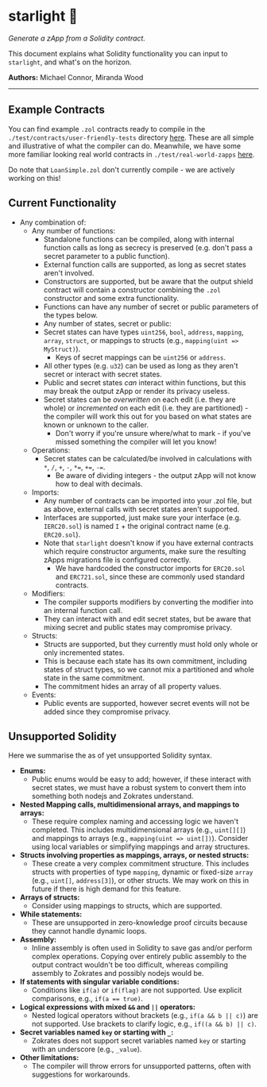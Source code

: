 # starlight :stars:

_Generate a zApp from a Solidity contract._

This document explains what Solidity functionality you can input to `starlight`, and what's on the horizon.


**Authors:** Michael Connor, Miranda Wood

---

## Example Contracts

You can find example `.zol` contracts ready to compile in the `./test/contracts/user-friendly-tests` directory [here](../test/contracts/user-friendly-tests). These are all simple and illustrative of what the compiler can do. Meanwhile, we have some more familiar looking real world contracts in `./test/real-world-zapps` [here](../test/real-world-zapps/).

Do note that `LoanSimple.zol` don't currently compile - we are actively working on this!

## Current Functionality

 - Any combination of:
    - Any number of functions:
      - Standalone functions can be compiled, along with internal function calls as long as secrecy is preserved (e.g. don't pass a secret parameter to a public function).
      - External function calls are supported, as long as secret states aren't involved.
      - Constructors are supported, but be aware that the output shield contract will contain a constructor combining the `.zol` constructor and some extra functionality.
      - Functions can have any number of secret or public parameters of the types below.
      - Any number of states, secret or public:
      - Secret states can have types `uint256`, `bool`, `address`, `mapping`, `array`, `struct`, or mappings to structs (e.g., `mapping(uint => MyStruct)`).
        - Keys of secret mappings can be `uint256` or `address`.
      - All other types (e.g. `u32`) can be used as long as they aren't secret or interact with secret states.
      - Public and secret states *can* interact within functions, but this may break the output zApp or render its privacy useless.
      - Secret states can be *overwritten* on each edit (i.e. they are whole) or *incremented* on each edit (i.e. they are partitioned) - the compiler will work this out for you based on what states are known or unknown to the caller.
        - Don't worry if you're unsure where/what to mark - if you've missed something the compiler will let you know!
    - Operations:
      - Secret states can be calculated/be involved in calculations with `*`, `/`, `+`, `-`, `*=`, `+=`, `-=`.
        - Be aware of dividing integers - the output zApp will not know how to deal with decimals.
    - Imports:
      - Any number of contracts can be imported into your .zol file, but as above, external calls with secret states aren't supported.
      - Interfaces are supported, just make sure your interface (e.g. `IERC20.sol`) is named `I` + the original contract name (e.g. `ERC20.sol`).
      - Note that `starlight` doesn't know if you have external contracts which require constructor arguments, make sure the resulting zApps migrations file is configured correctly.
        - We have hardcoded the constructor imports for `ERC20.sol` and `ERC721.sol`, since these are commonly used standard contracts.
    - Modifiers:
      - The compiler supports modifiers by converting the modifier into an internal function call.
      - They can interact with and edit secret states, but be aware that mixing secret and public states may compromise privacy.
    - Structs:
      - Structs are supported, but they currently must hold only whole or only incremented states.
      - This is because each state has its own commitment, including states of struct types, so we cannot mix a partitioned and whole state in the same commitment.
      - The commitment hides an array of all property values.
    - Events:
      - Public events are supported, however secret events will not be added since they compromise privacy.

## Unsupported Solidity

Here we summarise the as of yet unsupported Solidity syntax. 

- **Enums:**
  - Public enums would be easy to add; however, if these interact with secret states, we must have a robust system to convert them into something both nodejs and Zokrates understand.
- **Nested Mapping calls, multidimensional arrays, and mappings to arrays:**
  - These require complex naming and accessing logic we haven't completed. This includes multidimensional arrays (e.g., `uint[][]`) and mappings to arrays (e.g., `mapping(uint => uint[])`). Consider using local variables or simplifying mappings and array structures.
- **Structs involving properties as mappings, arrays, or nested structs:**
  - These create a very complex commitment structure. This includes structs with properties of type `mapping`, dynamic or fixed-size `array` (e.g., `uint[]`, `address[3]`), or other structs. We may work on this in future if there is high demand for this feature.
- **Arrays of structs:**
  - Consider using mappings to structs, which are supported. 
- **While statements:**
  - These are unsupported in zero-knowledge proof circuits because they cannot handle dynamic loops.
- **Assembly:**
  - Inline assembly is often used in Solidity to save gas and/or perform complex operations. Copying over entirely public assembly to the output contract wouldn't be too difficult, whereas compiling assembly to Zokrates and possibly nodejs would be.
- **If statements with singular variable conditions:**
  - Conditions like `if(a)` or `if(flag)` are not supported. Use explicit comparisons, e.g., `if(a == true)`.
- **Logical expressions with mixed `&&` and `||` operators:**
  - Nested logical operators without brackets (e.g., `if(a && b || c)`) are not supported. Use brackets to clarify logic, e.g., `if((a && b) || c)`.
- **Secret variables named `key` or starting with `_`:**
  - Zokrates does not support secret variables named `key` or starting with an underscore (e.g., `_value`).
- **Other limitations:**
  - The compiler will throw errors for unsupported patterns, often with suggestions for workarounds.
